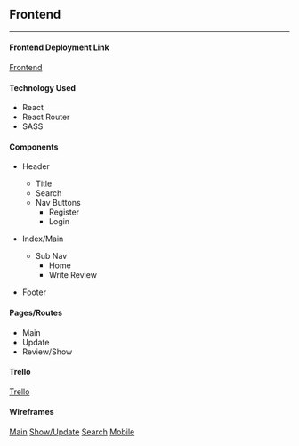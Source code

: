 ## Frontend
---
#### Frontend Deployment Link
[Frontend]()


#### Technology Used
- React
- React Router
- SASS


#### Components
- Header
    - Title
    - Search
    - Nav Buttons
        - Register
        - Login

- Index/Main
    - Sub Nav
        - Home
        - Write Review
- Footer


#### Pages/Routes
- Main
- Update
- Review/Show

#### Trello
[Trello](https://trello.com/b/wjCEpqt5/restaurant-rating-app)
#### Wireframes
[Main](./images/Restraunt.png)
[Show/Update](./images/Show.png)
[Search](./images/Search.png)
[Mobile](./images/mobile.png)

